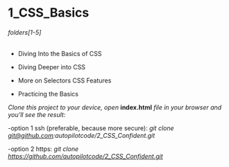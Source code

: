 # 1_CSS_Basics

###### folders[1-5]

* Diving Into the Basics of CSS

* Diving Deeper into CSS

* More on Selectors  CSS Features

* Practicing the Basics

*Clone this project to your device, open* **index.html** *file in your browser and you'll see the result:*

-option 1 ssh (preferable, because more secure): *git clone git@github.com:autopilotcode/2_CSS_Confident.git*

-option 2 https: *git clone https://github.com/autopilotcode/2_CSS_Confident.git*

